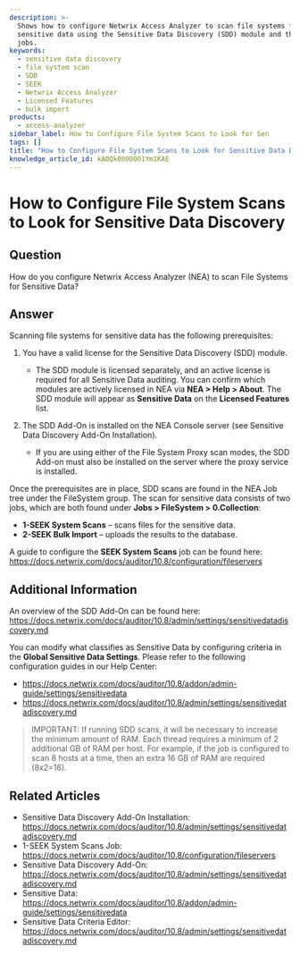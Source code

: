 ```yaml
---
description: >-
  Shows how to configure Netwrix Access Analyzer to scan file systems for
  sensitive data using the Sensitive Data Discovery (SDD) module and the SEEK
  jobs.
keywords:
  - sensitive data discovery
  - file system scan
  - SDD
  - SEEK
  - Netwrix Access Analyzer
  - Licensed Features
  - bulk import
products:
  - access-analyzer
sidebar_label: How to Configure File System Scans to Look for Sen
tags: []
title: "How to Configure File System Scans to Look for Sensitive Data Discovery"
knowledge_article_id: kA0Qk0000001Ym1KAE
---
```


# How to Configure File System Scans to Look for Sensitive Data Discovery

## Question

How do you configure Netwrix Access Analyzer (NEA) to scan File Systems for Sensitive Data?

## Answer

Scanning file systems for sensitive data has the following prerequisites:

1. You have a valid license for the Sensitive Data Discovery (SDD) module.
   - The SDD module is licensed separately, and an active license is required for all Sensitive Data auditing. You can confirm which modules are actively licensed in NEA via **NEA > Help > About**. The SDD module will appear as **Sensitive Data** on the **Licensed Features** list.

2. The SDD Add-On is installed on the NEA Console server (see Sensitive Data Discovery Add-On Installation).
   - If you are using either of the File System Proxy scan modes, the SDD Add-on must also be installed on the server where the proxy service is installed.

Once the prerequisites are in place, SDD scans are found in the NEA Job tree under the FileSystem group. The scan for sensitive data consists of two jobs, which are both found under **Jobs > FileSystem > 0.Collection**:

- **1-SEEK System Scans** – scans files for the sensitive data.
- **2-SEEK Bulk Import** – uploads the results to the database.

A guide to configure the **SEEK System Scans** job can be found here: https://docs.netwrix.com/docs/auditor/10.8/configuration/fileservers

## Additional Information

An overview of the SDD Add-On can be found here: https://docs.netwrix.com/docs/auditor/10.8/admin/settings/sensitivedatadiscovery.md

You can modify what classifies as Sensitive Data by configuring criteria in the **Global Sensitive Data Settings**. Please refer to the following configuration guides in our Help Center:

- https://docs.netwrix.com/docs/auditor/10.8/addon/admin-guide/settings/sensitivedata
- https://docs.netwrix.com/docs/auditor/10.8/admin/settings/sensitivedatadiscovery.md

> IMPORTANT: If running SDD scans, it will be necessary to increase the minimum amount of RAM. Each thread requires a minimum of 2 additional GB of RAM per host. For example, if the job is configured to scan 8 hosts at a time, then an extra 16 GB of RAM are required (8x2=16).

## Related Articles

- Sensitive Data Discovery Add-On Installation: https://docs.netwrix.com/docs/auditor/10.8/admin/settings/sensitivedatadiscovery.md
- 1-SEEK System Scans Job: https://docs.netwrix.com/docs/auditor/10.8/configuration/fileservers
- Sensitive Data Discovery Add-On: https://docs.netwrix.com/docs/auditor/10.8/admin/settings/sensitivedatadiscovery.md
- Sensitive Data: https://docs.netwrix.com/docs/auditor/10.8/addon/admin-guide/settings/sensitivedata
- Sensitive Data Criteria Editor: https://docs.netwrix.com/docs/auditor/10.8/admin/settings/sensitivedatadiscovery.md
